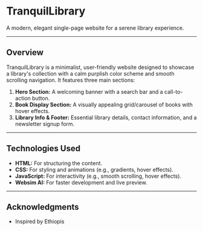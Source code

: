# TranquilLibrary  
A modern, elegant single-page website for a serene library experience.  

---

## Overview  
TranquilLibrary is a minimalist, user-friendly website designed to showcase a library's collection with a calm purplish color scheme and smooth scrolling navigation. It features three main sections:  
1. **Hero Section:** A welcoming banner with a search bar and a call-to-action button.  
2. **Book Display Section:** A visually appealing grid/carousel of books with hover effects.  
3. **Library Info & Footer:** Essential library details, contact information, and a newsletter signup form.  

---

## Technologies Used  
- **HTML:** For structuring the content.  
- **CSS:** For styling and animations (e.g., gradients, hover effects).  
- **JavaScript:** For interactivity (e.g., smooth scrolling, hover effects).  
- **Websim AI:** For faster development and live preview.  

---

## Acknowledgments  
- Inspired by Ethiopis 
